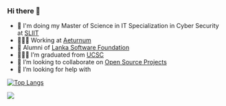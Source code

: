 ### Hi there 👋

- 🧐 I'm doing my Master of Science in IT Specialization in Cyber Security at [SLIIT](https://www.sliit.lk/)
- 🧑🏻‍💻 Working at [Aeturnum](https://aeturnum.com)
- 🔭 Alumni of [Lanka Software Foundation](http://opensource.lk/)
- 👨🏻‍🎓 I’m graduated from [UCSC](https://ucsc.cmb.ac.lk/)
- 👯 I’m looking to collaborate on [Open Source Projects](http://opensource.com/)
- 🤔 I’m looking for help with 

[![Top Langs](https://github-readme-stats.vercel.app/api/top-langs/?username=mohamednizar&layout=compact&count_private=true)](https://github.com/mohamednizar/github-readme-stats)

<img src="https://github-readme-stats.vercel.app/api?username=mohamednizar&&show_icons=true&count_private=true" /> 
